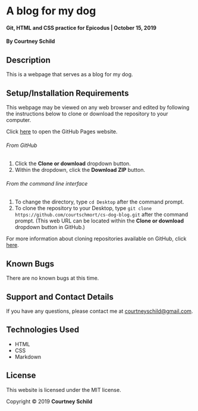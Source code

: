# A blog for my dog

#### Git, HTML and CSS practice for Epicodus | October 15, 2019

#### By Courtney Schild

## Description

This is a webpage that serves as a blog for my dog.

<!-- ## Specs
| Behavior     | Input Example | Output Example |
| ----------- | ----------- | ----------- | -->

<!-- | **Our program should handle:** | **When it receives:** | **It should return:** | -->

## Setup/Installation Requirements

This webpage may be viewed on any web browser and edited by following the instructions below to clone or download the repository to your computer.

Click [here](https://courtschmort.github.io/cs-dog-blog/index.html) to open the GitHub Pages website.

###### From GitHub
1. Click the **Clone or download** dropdown button.
2. Within the dropdown, click the **Download ZIP** button.

###### From the command line interface
1. To change the directory, type `cd Desktop` after the command prompt.
2. To clone the repository to your Desktop, type `git clone https://github.com/courtschmort/cs-dog-blog.git` after the command prompt. (This web URL can be located within the **Clone or download** dropdown button in GitHub.)

For more information about cloning repositories available on GitHub, click [here](https://help.github.com/en/articles/which-remote-url-should-i-use).


## Known Bugs

There are no known bugs at this time.

## Support and Contact Details

If you have any questions, please contact me at courtneyschild@gmail.com.

## Technologies Used

* HTML
* CSS
* Markdown

## License

This website is licensed under the MIT license.

Copyright &copy; 2019 **Courtney Schild**
